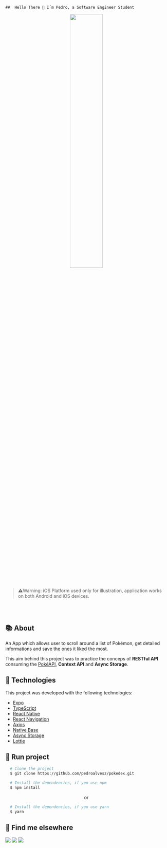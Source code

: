     ##  Hello There 👋 I´m Pedro, a Software Engineer Student


  <div width="100%" overflow="hidden" align="center">
  <img src="pokedex.gif" width="45%" />
  </div>
  <br>

   > ⚠️Warning:  iOS Platform used only for illustration, application works on both Android and iOS devices.
  <br>

  <br>

## 📚 About

An App which allows user to scroll around a list of Pokémon, get detailed informations and save the ones it liked the most. 

This aim behind this project was to practice the conceps of **RESTful API** consuming the [PokéAPI](https://pokeapi.co/), **Context API** and **Async Storage**.

## 🔨 Technologies

This project was developed with the following technologies:

- [Expo](https://expo.io/)
- [TypeScript](https://www.typescriptlang.org/)
- [React Native](https://reactnative.dev/)
- [React Navigation](https://reactnavigation.org/)
- [Axios](https://github.com/axios/axios)
- [Native Base](https://nativebase.io/)
- [Async Storage](https://docs.expo.dev/versions/latest/sdk/async-storage/)
- [Lottie](https://www.npmjs.com/package/lottie-react-native)

## 📱 Run project

```bash
  # Clone the project
  $ git clone https://github.com/pedroalvesz/pokedex.git
```

```bash
  # Install the dependencies, if you use npm
  $ npm install
```

<p align="center">or</p>

```bash
  # Install the dependencies, if you use yarn
  $ yarn
```


## 💬 Find me elsewhere


<a href="https://github.com/pedroalvesz"><img src="https://img.shields.io/badge/-Github-%23333?style=for-the-badge&logo=github&logoColor=white" target="_blank"></a> <a href="mailto:opedrohenriqu@gmail.com"><img src="https://img.shields.io/badge/-Gmail-ff9800?style=for-the-badge&logo=gmail&logoColor=white" target="_blank"></a> <a href="https://www.linkedin.com/in/henriqpedro/" target="_blank"><img src="https://img.shields.io/badge/-LinkedIn-%230077B5?style=for-the-badge&logo=linkedin&logoColor=white" target="_blank"></a>
